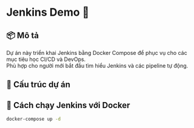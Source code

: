 # Jenkins Demo 🚀

## 📦 Mô tả
Dự án này triển khai Jenkins bằng Docker Compose để phục vụ cho các mục tiêu học CI/CD và DevOps.  
Phù hợp cho người mới bắt đầu tìm hiểu Jenkins và các pipeline tự động.

## 🧱 Cấu trúc dự án

## 🚀 Cách chạy Jenkins với Docker
```bash
docker-compose up -d

